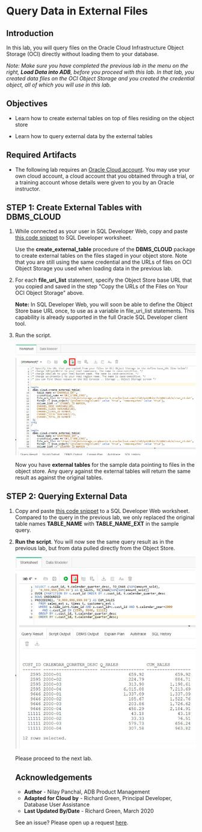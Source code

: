 <!-- Updated March 24, 2020 -->


# Query Data in External Files


## Introduction

In this lab, you will query files on the Oracle Cloud Infrastructure Object Storage (OCI) directly without loading them to your database.

*Note: Make sure you have completed the previous lab in the menu on the right, __Load Data into ADB__, before you proceed with this lab. In that lab, you created data files on the OCI Object Storage and you created the credential object, all of which you will use in this lab.*

## Objectives

-   Learn how to create external tables on top of files residing on the object store

-   Learn how to query external data by the external tables


## Required Artifacts

-   The following lab requires an <a href="https://www.oracle.com/cloud/free/" target="\_blank">Oracle Cloud account</a>. You may use your own cloud account, a cloud account that you obtained through a trial, or a training account whose details were given to you by an Oracle instructor.

## STEP 1: Create External Tables with DBMS_CLOUD

1. While connected as your user in SQL Developer Web, copy and paste <a href="./files/create_external_tables_without_base_url.txt" target="\_blank">this code snippet</a> to SQL Developer worksheet.  

    Use the **create\_external\_table** procedure of the **DBMS\_CLOUD** package to create external tables on the files staged in your object store. Note that you are still using the same credential and the URLs of files on OCI Object Storage you used when loading data in the previous lab.

<!--    -   At the top of the script, specify the Object Store base URL in the definition of the **base\_URL** variable. -->

2. For each **file\_uri\_list** statement, specify the Object Store base URL that you copied and saved in the step "Copy the URLs of the Files on Your OCI Object Storage" above.

    **Note:** In SQL Developer Web, you will soon be able to define the Object Store base URL once, to use as a variable in file\_uri\_list statements. This capability is already supported in the full Oracle SQL Developer client tool.

3. Run the script.

    ![](./images/run_script_create_ext_tables_without_base_url.jpg " ")

    Now you have **external tables** for the sample data pointing to files in the object store. Any query against the external tables will return the same result as against the original tables.

## STEP 2: Querying External Data

1. Copy and paste <a href="./scripts/400/query_external_data.txt" target="\_blank">this code snippet</a> to a SQL Developer Web worksheet. Compared to the query in the previous lab, we only replaced the original table names **TABLE\_NAME** with **TABLE\_NAME\_EXT** in the sample query.  

2. **Run the script**. You will now see the same query result as in the previous lab, but from data pulled directly from the Object Store.

    ![](images/external_table_query_results.jpg " ")

    Please proceed to the next lab.

    ## Acknowledgements

    - **Author** - Nilay Panchal, ADB Product Management
    - **Adapted for Cloud by** - Richard Green, Principal Developer, Database User Assistance
    - **Last Updated By/Date** - Richard Green, March 2020

    See an issue?  Please open up a request [here](https://github.com/oracle/learning-library/issues).
